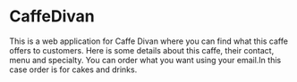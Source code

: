 # CaffeDivan
This is a web application for Caffe Divan where you can find what this caffe offers to customers. Here is some details about this caffe, their contact, menu and specialty. You can order what you want using your email.In this case order is for cakes and drinks.
